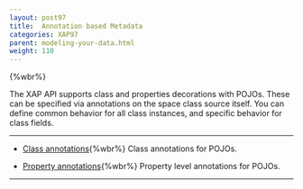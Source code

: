 ```yaml
---
layout: post97
title:  Annotation based Metadata
categories: XAP97
parent: modeling-your-data.html
weight: 110
---
```


{%wbr%}

The XAP API supports class  and properties decorations with POJOs. These can be specified via annotations on the space class source itself. You can define common behavior for all class instances, and specific behavior for class fields.

<hr/>


- [Class annotations](./pojo-class-annotations.html){%wbr%}
Class annotations for POJOs.


- [Property annotations](./pojo-attribute-annotations.html){%wbr%}
Property level annotations for POJOs.

<hr/>